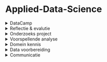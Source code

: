 # Applied-Data-Science

<!-- DataCamp-->
<details>
  <summary>DataCamp</summary>
    <ol>
   ![Schermafbeelding 2022-01-10 125202](https://user-images.githubusercontent.com/91059880/148808707-23a18cb0-5cdb-4d04-9198-a5274ee61d8f.png)
     </ol>
</details>

<!-- Reflectie & evalutie -->
<details>
  <summary>Reflectie & evalutie</summary>
  <ol>
   
  </ol>
</details>

<!-- Onderzoeks project -->
<details>
  <summary>Onderzoeks project</summary>
  <ol>
    <!-- Taak omschrijving -->
    <details>
    <summary>Taak omschrijving</summary>
  <ol>
   Gebleken is dat bijna de helft van alle kinderen te weinig beweegt. Ook gaan kinderen minder vaak met de fiets naar school, blijven ze vaker binnen en zitten ze veel uren per dag. Hierdoor zijn de motorische vaardigheden van sommige kinderen verslechterd. Deze ontwikkeling is zorgwekkend vanwege de fysieke, emotionele, sociale en persoonlijke waarde van sport en bewegen voor kinderen. Daarom is het belangrijk dat kinderen al op jonge leeftijd lichamelijk actief zijn. Zo ervaren ze meer plezier tijdens het sporten.
 
De basis voor deze elementen wordt gelegd door de kinderen van vier tot zes jaar. Het is daarom belangrijk om motorische achterstanden al op jonge leeftijd te ontdekken. Het is echter nog niet duidelijk welke kinderen het grootste risico lopen om een motorische achterstand te krijgen of te ontwikkelen, en welke kenmerken de grootste impact hebben op de motorische vaardigheidsontwikkeling. Dit leidt tot de onderzoeksvraag van dit rapport als volgt: <br />
- Hoe kan data science worden gebruikt om te voorspellen of een kind een jaar later kans heeft om een motorische achterstand te ontwikkelen? <br />  
    
De hoofdvraag bestaad uit de volgende deelvragen: 
-	Welke biologische en socio-demografische variabelen hebben invloed op de motorische ontwikkeling van kinderen? <br /> 
-	Welk voorspellend model heeft het laagste percentage fout-negatieven? <br />
-	Welke biologische en socio-demografische kenmerken hebben de grootste invloed op het model? <br /> 
-	Welke kenmerken hebben de kinderen met een motorische achterstand gemeen? <br /> 
      </ol>
</details>
    
  </ol>
</details>

<!-- Voorspellende analyse -->
<details>
  <summary>Voorspellende analyse</summary>
  <ol>
   
  </ol>
</details>

<!-- Domein kennis -->
<details>
  <summary>Domein kennis</summary>
  <ol>
   
  </ol>
</details>

<!-- Data voorbereiding -->
<details>
  <summary>Data voorbereiding</summary>
  <ol>
   
  </ol>
</details>

<!-- Communicatie -->
<details>
  <summary>Communicatie</summary>
  <ol>
   
  </ol>
</details>
